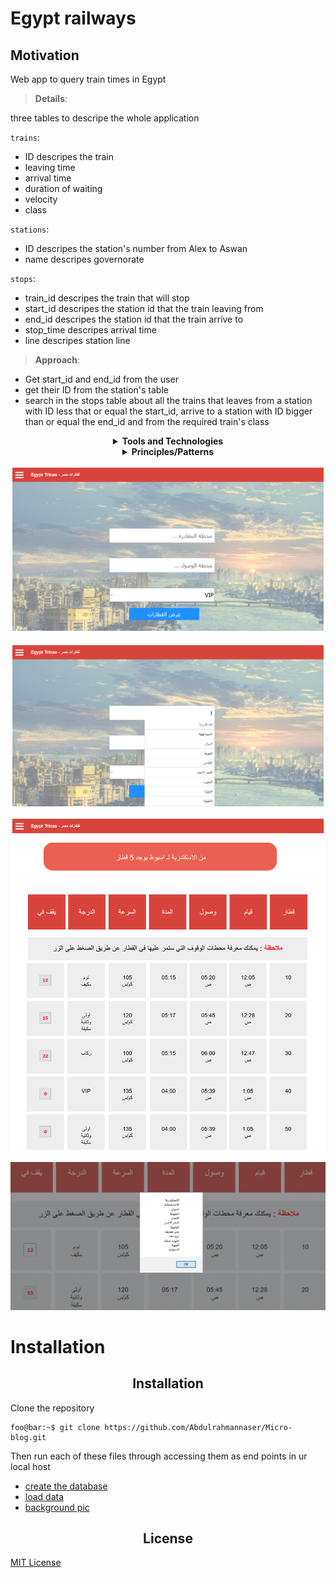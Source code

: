 # Egypt railways

## Motivation 

Web app to query train times in Egypt

> **Details**:

three tables to descripe the whole application

`trains`:

- ID descripes the train
- leaving time
- arrival time
- duration of waiting
- velocity
- class
  
`stations`:

- ID descripes the station's number from Alex to Aswan
- name descripes governorate
  
`stops`:

- train_id descripes the train that will stop
- start_id descripes the station id that the train leaving from
- end_id   descripes the station id that the train arrive to
- stop_time descripes arrival time
- line descripes station line

> **Approach**:

- Get start_id and end_id from the user
- get their ID from the station's table
- search in the stops table about all the trains
that leaves from a station with ID less that or equal the start_id, arrive to a station  with ID bigger than or equal the end_id
and from the required train's class

<details align="center">
    <summary align="center"><strong>Tools and Technologies</strong></summary>
    PHP7, PDO, MySQL, HTML, CSS, Bootstrap,  JS and JQuery
</details>

<details align="center">
    <summary align="center"><strong>Principles/Patterns</strong></summary>
    Single responsibility and Interface Segregation
</details>

![screen 1](/AA.png)

![screen 2](/subA.png)

![screen 3](/A.png)

![screen 3](/B.PNG)

# Installation
<center> <h2>Installation</h2> </center>

Clone the repository
```console
foo@bar:~$ git clone https://github.com/Abdulrahmannaser/Micro-blog.git
```
Then run each of these files through accessing them as end points in ur local host

- [create the database](/createDB.php)
- [load data](/loadData.php)
- [background pic](/thumb-1920-552786.jpg)

<center><h2>License</h2></center>

[MIT License](https://github.com/Abdulrahmannaser/Egypt-railways/blob/master/LICENSE)
